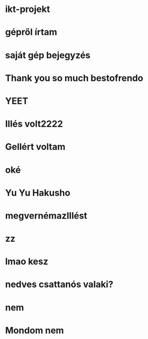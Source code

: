 # ikt-projekt
# gépről írtam
# saját gép bejegyzés
# Thank you so much bestofrendo
# YEET
# Illés volt2222
# Gellért voltam
# oké
# Yu Yu Hakusho
# megvernémazIllést
# zz
# lmao kesz
# nedves csattanós valaki?
# nem
# Mondom nem